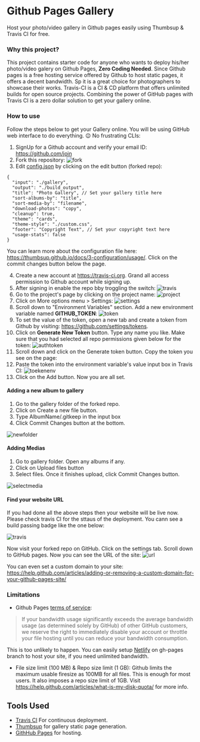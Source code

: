 # Github Pages Gallery
Host your photo/video gallery in Github pages easily using Thumbsup & Travis CI for free.

### Why this project?
This project contains starter code for anyone who wants to deploy his/her photo/video galery on Github Pages, 
**Zero Coding Needed**. Since Github pages is a free hosting service offered by Github to host static pages, it 
offers a decent bandwidth. Sp it is a great choice for photographers to showcase their works. Travis-CI is a CI & CD
platform that offers unlimited builds for open source projects. Combining the power of GitHub pages with Travis CI is
a zero dollar solution to get your gallery online.

### How to use
Follow the steps below to get your Gallery online. You will be using GitHub web interface to do everything. 
:wink: No frustrating CLIs:
1. SignUp for a Github account and verify your email ID: https://github.com/join
2. Fork this repository:
![fork](https://user-images.githubusercontent.com/8397274/47970004-a0fd9880-e0a5-11e8-8f46-966e21d39c87.gif)
3. Edit [config.json](config.json) by clicking on the edit button (forked repo):

```
{
  "input": "./gallery",
  "output": "./build_output",
  "title": "Photo Gallery", // Set your gallery title here
  "sort-albums-by": "title",
  "sort-media-by": "filename",
  "download-photos": "copy",
  "cleanup": true,
  "theme": "cards",
  "theme-style": "./custom.css",
  "footer": "Copyright Text", // Set your copyright text here
  "usage-stats": false
}
```
You can learn more about the configuration file here: https://thumbsup.github.io/docs/3-configuration/usage/. Click on the commit changes button below the page.

4. Create a new account at https://travis-ci.org. Grand all access permission to Github account while signing up.
5. After signing in enable the repo bby troggling the switch:
![travis](https://user-images.githubusercontent.com/8397274/47970260-33ec0200-e0a9-11e8-99e0-c94fe41034cf.gif)
6. Go to the project's page by clicking on the project name:
![project](https://user-images.githubusercontent.com/8397274/47970299-8e855e00-e0a9-11e8-9218-64cf97402776.png)
7. Click on More options menu > Settings:
![settings](https://user-images.githubusercontent.com/8397274/47970319-da380780-e0a9-11e8-837a-4a734cceba7a.png)
8. Scroll down to "Environment Variables" section. Add a new environment variable named **GITHUB_TOKEN**:
![token](https://user-images.githubusercontent.com/8397274/47970352-43b81600-e0aa-11e8-93bc-8590208b74a7.png)
9. To set the value of the token, open a new tab and create a token from Github by visiting: https://github.com/settings/tokens.
10. Click on **Generate New Token** button. Type any name you like. Make sure that you had selected all repo permissions given below 
for the token: 
![authtoken](https://user-images.githubusercontent.com/8397274/47970413-f5efdd80-e0aa-11e8-96b0-50199855b9b3.png)
11. Scroll down and click on the Generate token button. Copy the token you see on the page:
12. Paste the token into the environment variable's value input box in Travis CI:
![toekenenv](https://user-images.githubusercontent.com/8397274/47970465-b1b10d00-e0ab-11e8-8873-abf122708773.png)
13. Click on the Add button. Now you are all set.

#### Adding a new album to gallery
1. Go to the gallery folder of the forked repo.
2. Click on Create a new file button.
3. Type AlbumName/.gitkeep in the input box
4. Click Commit Changes button at the bottom.

![newfolder](https://media.giphy.com/media/455paOHOAWr4KWNOtg/giphy.gif)

#### Adding Medias
1. Go to gallery folder. Open any albums if any.
2. Click on Upload files button
3. Select files. Once it finishes upload, click Commit Changes button.

![selectmedia](https://media.giphy.com/media/2uIfenjYx5anbQOEAo/giphy.gif)

#### Find your website URL
If you had done all the above steps then your website will be live now. Please check travis CI for the sttaus of the 
deployment. You cann see a build passing badge like the one below:

![travis](https://user-images.githubusercontent.com/8397274/48001817-a99ab100-e12f-11e8-915a-f7a787eb6b0b.png)

Now visit your forked repo on GitHub. Click on the settings tab. Scroll down to GitHub pages. Now you can see the URL of the site:
![url](https://user-images.githubusercontent.com/8397274/48008065-f639b880-e13e-11e8-9f8e-72d27ad7cc30.png)

You can even set a custom domain to your site: https://help.github.com/articles/adding-or-removing-a-custom-domain-for-your-github-pages-site/

### Limitations
* Github Pages [terms of service](https://help.github.com/articles/github-terms-of-service/):
> If your bandwidth usage significantly exceeds the average bandwidth usage (as determined solely by GitHub) of other GitHub customers, we reserve the right to immediately disable your account or throttle your file hosting until you can reduce your bandwidth consumption.

This is too unlikely to happen. You can easily setup [Netlify](https://www.netlify.com/) on gh-pages branch to host your site, if you need unlimited bandwidth. 

* File size limit (100 MB) & Repo size limit (1 GB): Github limits the maximum usable firesize as 100MB for all files.
This is enough for most users. It also imposes a repo size limit of 1GB. Visit https://help.github.com/articles/what-is-my-disk-quota/ for more info.


## Tools Used
* [Travis CI](https://travis-ci.org/) For continuous deployment.
* [Thumbsup](https://thumbsup.github.io/) for gallery static page generation.
* [GithHub Pages]() for hosting.
